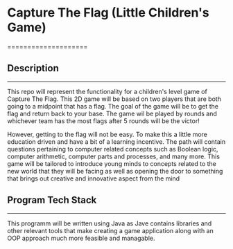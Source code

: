 # Capture The Flag (Little Children's Game)
====================

## Description
-------------------

This repo will represent the functionality for a children's level game of Capture The Flag. This 2D game will be
based on two players that are both going to a midpoint that has a flag. The goal of the game will be to get the flag 
and return back to your base. The game wil be played by rounds and whichever team has the most flags after 5 rounds will
be the victor!

However, getting to the flag will not be easy. To make this a little more education driven and have a bit of a learning
incentive. The path will contain questions pertaining to computer related concepts such as Boolean logic, computer arithmetic, 
computer parts and processes, and many more. This game will be tailored to introduce young minds to concepts related to 
the new world that they will be facing as well as opening the door to something that brings out creative and innovative
aspect from the mind

## Program Tech Stack
---------------------

This programm will be written using Java as Jave contains libraries and other relevant tools that make creating a game application
along with an OOP approach much more feasible and managable.
